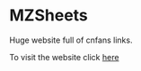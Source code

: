 # MZSheets
Huge website full of cnfans links.

To visit the website click [here](swzldev.github.io/MZSheets/Items/)
